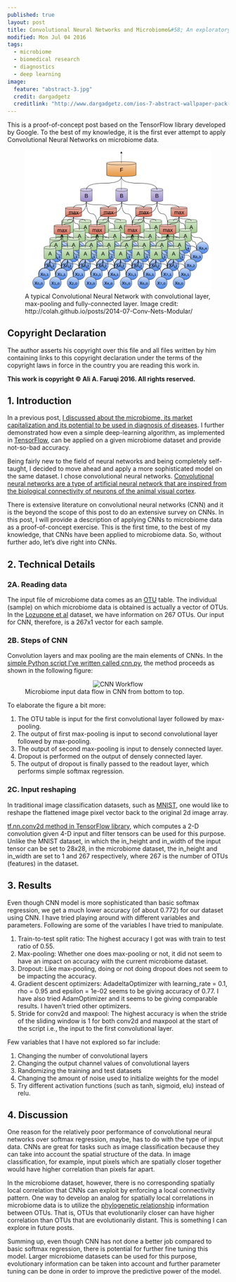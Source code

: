```yaml
---
published: true
layout: post
title: Convolutional Neural Networks and Microbiome&#58; An exploratory analysis
modified: Mon Jul 04 2016
tags: 
  - microbiome
  - biomedical research
  - diagnostics
  - deep learning
image: 
  feature: "abstract-3.jpg"
  credit: dargadgetz
  creditlink: "http://www.dargadgetz.com/ios-7-abstract-wallpaper-pack-for-iphone-5-and-ipod-touch-retina/"
---
```




This is a proof-of-concept post based on the TensorFlow library developed by Google. To the best of my knowledge, it is the first ever attempt to apply Convolutional Neural Networks on microbiome data.


<figure>
<center>
<img src="/images/cnn-colah.png" alt="Convolutional Neural Networks" width="475">
</center>
<figcaption>
A typical Convolutional Neural Network with convolutional layer, max-pooling and fully-connected layer. Image credit: http://colah.github.io/posts/2014-07-Conv-Nets-Modular/
</figcaption>
</figure>

## Copyright Declaration
The author asserts his copyright over this file and all files written by him containing links to this copyright declaration under the terms of the copyright laws in force in the country you are reading this work in.

**This work is copyright © Ali A. Faruqi 2016. All rights reserved.**


## 1. Introduction

In a previous post, [I discussed about the microbiome, its market capitalization and its potential to be used in diagnosis of diseases](http://alifar76.github.io/diagnostic-platform/). I further demonstrated how even a simple deep-learning algorithm, as implemented in [TensorFlow](https://github.com/tensorflow/tensorflow), can be applied on a given microbiome dataset and provide not-so-bad accuracy.

Being fairly new to the field of neural networks and being completely self-taught, I decided to move ahead and apply a more sophisticated model on the same dataset. I chose convolutional neural networks. [Convolutional neural networks are a type of artificial neural network that are inspired from the biological connectivity of neurons of the animal visual cortex](https://en.wikipedia.org/wiki/Convolutional_neural_network). 

There is extensive literature on convolutional neural networks (CNN) and it is the beyond the scope of this post to do an extensive survey on CNNs. In this post, I will provide a description of applying CNNs to microbiome data as a proof-of-concept exercise. This is the first time, to the best of my knowledge, that CNNs have been applied to microbiome data. So, without further ado, let’s dive right into CNNs.


## 2. Technical Details

### 2A. Reading data
The input file of microbiome data comes as an [OTU](http://www.drive5.com/usearch/manual/otu_definition.html) table. The individual (sample) on which microbiome data is obtained is actually a vector of OTUs. In the [Lozupone et al](http://www.ncbi.nlm.nih.gov/pubmed/24034618) dataset, we have information on 267 OTUs. Our input for CNN, therefore, is a 267x1 vector for each sample.

### 2B. Steps of CNN
Convolution layers and max pooling are the main elements of CNNs. In the [simple Python script I’ve written called cnn.py](https://github.com/alifar76/TFMicrobiome), the method proceeds as shown in the following figure:

<figure>
<center>
<img src="/images/cnn-microbiome.png" alt="CNN Workflow" width="75" height="50">
</center>
<figcaption>
Microbiome input data flow in CNN from bottom to top.
</figcaption>
</figure>

To elaborate the figure a bit more:

1. The OTU table is input for the first convolutional layer followed by max-pooling.
2. The output of first max-pooling is input to second convolutional layer followed by max-pooling.
3. The output of second max-pooling is input to densely connected layer.
4. Dropout is performed on the output of densely connected layer.
5. The output of dropout is finally passed to the readout layer, which performs simple softmax regression.

### 2C. Input reshaping

In traditional image classification datasets, such as [MNIST](https://www.tensorflow.org/versions/r0.9/tutorials/mnist/download/index.html), one would like to reshape the flattened image pixel vector back to the original 2d image array. 

[tf.nn.conv2d method in TensorFlow library](https://www.tensorflow.org/versions/r0.9/api_docs/python/nn.html#conv2d), which computes a 2-D convolution given 4-D input and filter tensors can be used for this purpose. Unlike the MNIST dataset, in which the in_height and in_width of the input tensor can be set to 28x28, in the microbiome dataset, the in_height and in_width are set to 1 and 267 respectively, where 267 is the number of OTUs (features) in the dataset.

## 3. Results

Even though CNN model is more sophisticated than basic softmax regression, we get a much lower accuracy (of about 0.772) for our dataset using CNN. I have tried playing around with different variables and parameters. Following are some of the variables I have tried to manipulate.

1. Train-to-test split ratio: The highest accuracy I got was with train to test ratio of 0.55.
2. Max-pooling: Whether one does max-pooling or not, it did not seem to have an impact on accuracy with the current microbiome dataset.
3. Dropout: Like  max-pooling, doing or not doing dropout does not seem to be impacting the accuracy.
4. Gradient descent optimizers: AdadeltaOptimizer with learning_rate = 0.1, rho = 0.95 and epsilon = 1e-02 seems to be giving accuracy of 0.77. I have also tried AdamOptimizer and it seems to be giving comparable results. I haven’t tried other optimizers.
5. Stride for conv2d and maxpool: The highest accuracy is when the stride of the sliding window is 1 for both conv2d and maxpool at the start of the script i.e., the input to the first convolutional layer.

Few variables that I have not explored so far include:

1. Changing the number of convolutional layers
2. Changing the output channel values of convolutional layers
3. Randomizing the training and test datasets
4. Changing the amount of noise used to initialize weights for the model
5. Try different activation functions (such as tanh, sigmoid, elu) instead of relu.

## 4. Discussion

One reason for the relatively poor performance of convolutional neural networks over softmax regression, maybe, has to do with the type of input data. CNNs are great for tasks such as image classification because they can take into account the spatial structure of the data. In image classification, for example, input pixels which are spatially closer together would have higher correlation than pixels far apart.

In the microbiome dataset, however, there is no corresponding spatially local correlation that CNNs can exploit by enforcing a local connectivity pattern. One way to develop an analog for spatially local correlations in microbiome data is to utilize the [phylogenetic relationship](https://en.wikipedia.org/wiki/Phylogenetics) information between OTUs. That is, OTUs that evolutionarily closer can have higher correlation than OTUs that are evolutionarily distant. This is something I can explore in future posts.

Summing up, even though CNN has not done a better job compared to basic softmax regression, there is potential for further fine tuning this model. Larger microbiome datasets can be used for this purpose, evolutionary information can be taken into account and further parameter tuning can be done in order to improve the predictive power of the model.
